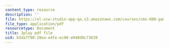 ```yaml
---
content_type: resource
description: ''
file: https://ol-ocw-studio-app-qa.s3.amazonaws.com/courses/cms-608-game-design-fall-2010/b5da7f9828eae4feec08e048d0c73639_68566.pdf
file_type: application/pdf
resourcetype: Document
title: 3play pdf file
uid: b5da7f98-28ea-e4fe-ec08-e048d0c73639
---
```

